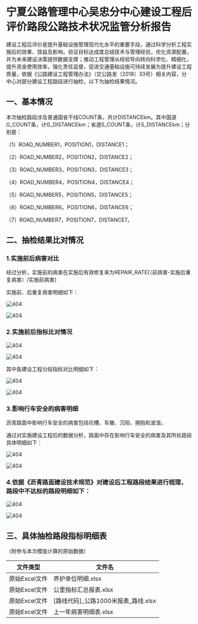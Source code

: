# 宁夏公路管理中心吴忠分中心建设工程后评价路段公路技术状况监管分析报告

建设工程后评价是提升基础设施管理现代化水平的重要手段，通过科学分析工程实施后的效果、效益及影响，验证目标达成度总结技术与管理经验，优化资源配置，并为未来建设决策提供数据支撑；推动工程管理从经验导向转向科学化、精细化，提升资金使用效率，强化责任监督，促进交通基础设施可持续发展为提升建设工程质量，依据《公路建设工程管理办法》（交公路发〔2018〕33号）相关内容，分中心对部分建设工程路段进行抽检，以下为抽检结果情况。

## 一、基本情况

本次抽检路段涉及普通国省干线COUNT条，共计DISTANCEkm。其中国道G_COUNT条，计G_DISTANCEkm；省道S_COUNT条，计S_DISTANCEkm；分别是：

（1）ROAD_NUMBER1，POSITION1，DISTANCE1；

（2）ROAD_NUMBER2，POSITION2，DISTANCE2；

（3）ROAD_NUMBER3，POSITION3，DISTANCE3；

（4）ROAD_NUMBER4，POSITION4，DISTANCE4；

（5）ROAD_NUMBER5，POSITION5，DISTANCE5；

（6）ROAD_NUMBER6，POSITION6，DISTANCE6；

（7）ROAD_NUMBER7，POSITION7，DISTANCE7。

## 二、抽检结果比对情况

### 1.实施前后病害对比

经过分析，实施前的病害在实施后有效修复率为REPAIR_RATE{（前病害-实施后重复病害）/实施前病害}

实施前、后重复病害明细如下：

![404](养护前后病害明细上行_1.jpeg)

![404](养护前后病害明细上行_2.jpeg)

### 2.实施前后指标比对情况

![404](养护前后PQI对比上行_1.jpeg)

![404](养护前后PQI对比下行_1.jpeg)

其中各建设工程分段指标对比明细如下：

![404](养护前后PQI详细对比下行_1.jpeg)

![404](养护前后PQI详细对比下行_1.jpeg)

### 3.影响行车安全的病害明细

沥青路面中影响行车安全的病害包括坑槽、车辙、沉陷、拥抱和波浪。

通过对实施建设工程后的数据分析，路面中存在影响行车安全的病害及其所处路段具体明细如下：

![404](养护后影响行车安全病害明细上行_1.jpeg)

![404](养护后影响行车安全病害明细下行_1.jpeg)

### 4.依据《沥青路面建设技术规范》对建设后工程路段结果进行梳理，路段中不达标的路段明细如下：

![404](养护后不达标路段上行_1.jpeg)

![404](养护后不达标路段下行_1.jpeg)

## 三、具体抽检路段指标明细表

（附参与本次模版计算的原始数据）

| **文件类型**  | **文件名**                          |
| ------------- | ----------------------------------- |
| 原始Excel文件 | 养护单位明细.xlsx                   |
| 原始Excel文件 | 公里指标汇总报表.xlsx               |
| 原始Excel文件 | [路线代码]_公路1000米报表_路线.xlsx |
| 原始Excel文件 | 上一年病害明细表.xlsx               |